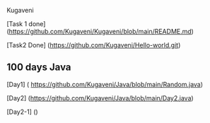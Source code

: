 Kugaveni

  [Task 1 done] (https://github.com/Kugaveni/Kugaveni/blob/main/README.md)
  
  [Task2 Done] (https://github.com/Kugaveni/Hello-world.git)
  
  ## 100 days Java
  
  [Day1] ( https://github.com/Kugaveni/Java/blob/main/Random.java)
  
  [Day2] (https://github.com/Kugaveni/Java/blob/main/Day2.java)

  [Day2-1] ()
